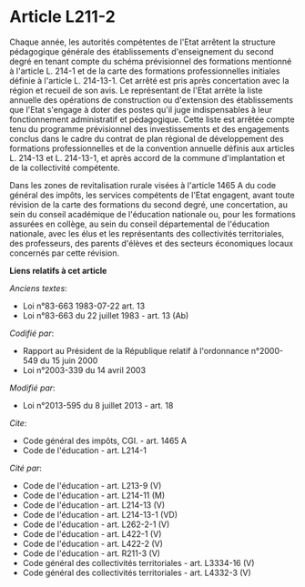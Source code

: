 # Article L211-2

Chaque année, les autorités compétentes de l'Etat arrêtent la structure pédagogique générale des établissements
d'enseignement du second degré en tenant compte du schéma prévisionnel des formations mentionné à l'article L. 214-1 et de la
carte des formations professionnelles initiales définie à l'article L. 214-13-1. Cet arrêté est pris après concertation avec
la région et recueil de son avis. Le représentant de l'Etat arrête la liste annuelle des opérations de construction ou
d'extension des établissements que l'Etat s'engage à doter des postes qu'il juge indispensables à leur fonctionnement
administratif et pédagogique. Cette liste est arrêtée compte tenu du programme prévisionnel des investissements et des
engagements conclus dans le cadre du contrat de plan régional de développement des formations professionnelles et de la
convention annuelle définis aux articles L. 214-13 et L. 214-13-1, et après accord de la commune d'implantation et de la
collectivité compétente. 

Dans les zones de revitalisation rurale visées à l'article 1465 A du code général des impôts, les services compétents de
l'Etat engagent, avant toute révision de la carte des formations du second degré, une concertation, au sein du conseil
académique de l'éducation nationale ou, pour les formations assurées en collège, au sein du conseil départemental de
l'éducation nationale, avec les élus et les représentants des collectivités territoriales, des professeurs, des parents
d'élèves et des secteurs économiques locaux concernés par cette révision.

**Liens relatifs à cet article**

_Anciens textes_:

  - Loi n°83-663 1983-07-22 art. 13
  - Loi n°83-663 du 22 juillet 1983 - art. 13 (Ab)

_Codifié par_:

  - Rapport au Président de la République relatif à l'ordonnance n°2000-549 du 15 juin 2000
  - Loi n°2003-339 du 14 avril 2003

_Modifié par_:

  - Loi n°2013-595 du 8 juillet 2013 - art. 18

_Cite_:

  - Code général des impôts, CGI. - art. 1465 A
  - Code de l'éducation - art. L214-1

_Cité par_:

  - Code de l'éducation - art. L213-9 (V)
  - Code de l'éducation - art. L214-11 (M)
  - Code de l'éducation - art. L214-13 (V)
  - Code de l'éducation - art. L214-13-1 (VD)
  - Code de l'éducation - art. L262-2-1 (V)
  - Code de l'éducation - art. L422-1 (V)
  - Code de l'éducation - art. L422-2 (V)
  - Code de l'éducation - art. R211-3 (V)
  - Code général des collectivités territoriales - art. L3334-16 (V)
  - Code général des collectivités territoriales - art. L4332-3 (V)
